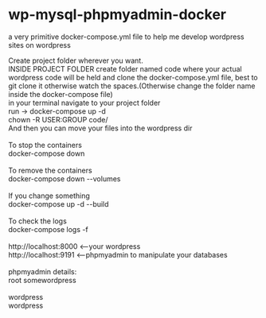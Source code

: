 # wp-mysql-phpmyadmin-docker
a very primitive docker-compose.yml file to help me develop wordpress sites on wordpress 

Create project folder wherever you want.</br>
INSIDE PROJECT FOLDER create folder named code where your actual wordpress code will be held and clone the docker-compose.yml file, best to git clone it otherwise watch the spaces.(Otherwise change the folder name inside the docker-compose file)</br>
in your terminal navigate to your project folder</br>
run -> docker-compose up -d</br>
chown -R USER:GROUP code/</br>
And then you can move your files into the wordpress dir</br>
</br>
To stop the containers</br>
docker-compose down</br>
</br>
To remove the containers</br>
docker-compose down --volumes</br>
</br>
If you change something</br>
docker-compose up -d --build</br>
</br>
To check the logs</br>
docker-compose logs -f</br>
</br>
http://localhost:8000 <--your wordpress</br>
http://localhost:9191 <--phpmyadmin to manipulate your databases</br>
</br>
phpmyadmin details:</br>
root
somewordpress</br>
</br>
wordpress</br>
wordpress</br>
